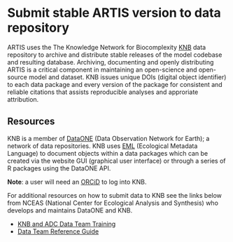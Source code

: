 # Submit stable ARTIS version to data repository

ARTIS uses the The Knowledge Network for Biocomplexity [KNB](https://knb.ecoinformatics.org/) data repository to archive and distribute stable releases of the model codebase and resulting database. Archiving, documenting and openly distributing ARTIS is a critical component in maintaining an open-science and open-source model and dataset. KNB issues unique DOIs (digital object identifier) to each data package and every version of the package for consistent and reliable citations that assists reproducible analyses and approriate attribution.

## Resources

KNB is a member of [DataONE](https://www.dataone.org/) (Data Observation Network for Earth); a network of data repositories. KNB uses [EML](https://eml.ecoinformatics.org/) (Ecological Metadata Language) to document objects within a data packages which can be created via the website GUI (graphical user interface) or through a series of R packages using the DataONE API. 

**Note**: a user will need an [ORCiD](https://orcid.org/) to log into KNB.

For additional resources on how to submit data to KNB see the links below from NCEAS (National Center for Ecological Analysis and Synthesis) who develops and maintains DataONE and KNB.

- [KNB and ADC Data Team Training](https://nceas.github.io/datateam-training/training/)
- [Data Team Reference Guide](https://nceas.github.io/datateam-training/reference/)
